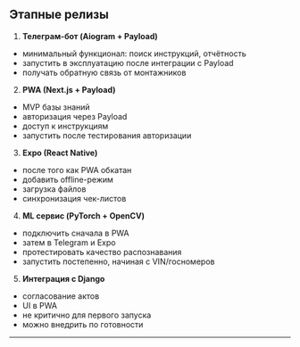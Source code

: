 
## Этапные релизы 

1. **Телеграм-бот (Aiogram + Payload)**
- минимальный функционал: поиск инструкций, отчётность
- запустить в эксплуатацию после интеграции с Payload
- получать обратную связь от монтажников

 2. **PWA (Next.js + Payload)**
- MVP базы знаний
- авторизация через Payload
- доступ к инструкциям
- запустить после тестирования авторизации

3. **Expo (React Native)**
- после того как PWA обкатан
- добавить offline-режим
- загрузка файлов
- синхронизация чек-листов

4. **ML сервис (PyTorch + OpenCV)**
- подключить сначала в PWA
- затем в Telegram и Expo
- протестировать качество распознавания
- запустить постепенно, начиная с VIN/госномеров

5. **Интеграция с Django**
- согласование актов
- UI в PWA
- не критично для первого запуска
- можно внедрить по готовности

---

